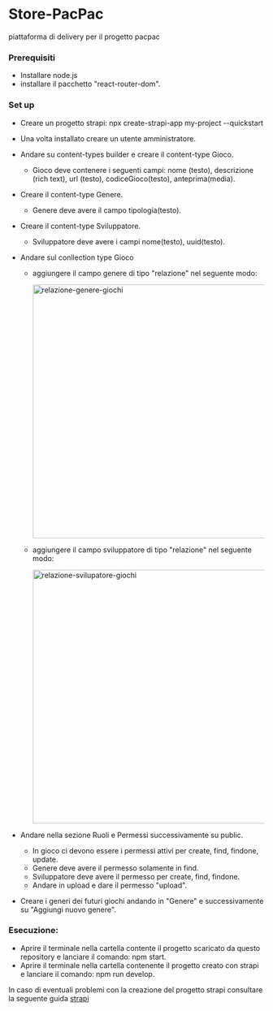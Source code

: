 # Store-PacPac
 piattaforma di delivery per il progetto pacpac

### Prerequisiti

- Installare node.js 
- installare il pacchetto "react-router-dom".

### Set up

- Creare un progetto strapi: npx create-strapi-app my-project --quickstart

- Una volta installato creare un utente amministratore.

- Andare su content-types builder e creare il content-type Gioco.
  - Gioco deve contenere i seguenti campi: nome (testo), descrizione (rich text), url (testo), codiceGioco(testo), anteprima(media).

- Creare il content-type Genere.
  - Genere deve avere il campo tipologia(testo).

- Creare il content-type Sviluppatore.
  - Sviluppatore deve avere i campi nome(testo), uuid(testo).

- Andare sul conllection type Gioco 
   - aggiungere il campo genere di tipo "relazione" nel seguente modo:
   
        <img src="https://scontent-fco1-1.xx.fbcdn.net/v/t1.15752-9/104233610_692927291506720_8335634051392451950_n.png?_nc_cat=106&_nc_sid=b96e70&_nc_ohc=TjR1cStSQVsAX-ggZ5S&_nc_ht=scontent-fco1-1.xx&oh=021c459f62cb62d44955c5cc5cd05d46&oe=5F0E8625" width="500" alt="relazione-genere-giochi">
  
   - aggiungere il campo sviluppatore di tipo "relazione" nel seguente modo:
   
        <img src="https://scontent-fco1-1.xx.fbcdn.net/v/t1.15752-9/104241645_266915991391025_5844857991833724937_n.png?_nc_cat=104&_nc_sid=b96e70&_nc_ohc=idnJV21P7HwAX-HOYDR&_nc_ht=scontent-fco1-1.xx&oh=2f274c4ff323f034acddc1a85ca2347d&oe=5F0DD56C" width="500" alt="relazione-svilupatore-giochi">
     

- Andare nella sezione Ruoli e Permessi successivamente su public.
  - In gioco ci devono essere i permessi attivi per create, find, findone, update.
  - Genere deve avere il permesso solamente in find.
  - Sviluppatore deve avere il permesso per create, find, findone.
  - Andare in upload e dare il permesso "upload".

- Creare i generi dei futuri giochi andando in "Genere" e successivamente su "Aggiungi nuovo genere".

### Esecuzione:

- Aprire il terminale nella cartella contente il progetto scaricato da questo repository e lanciare il comando: npm start.
- Aprire il terminale nella cartella contenente il progetto creato con strapi e lanciare il comando: npm run develop.


In caso di eventuali problemi con la creazione del progetto strapi consultare la seguente guida [strapi](https://strapi.io/documentation/v3.x/getting-started/quick-start.html#_1-install-strapi-and-create-a-new-project)


